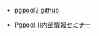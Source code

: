 - [pgpool2 github](https://github.com/pgpool/pgpool2)

- [Pgpool-II内部情報セミナー](http://www.pgpool.net/pgpool-web/contrib_docs/pgpool-II-internal-1.pdf)